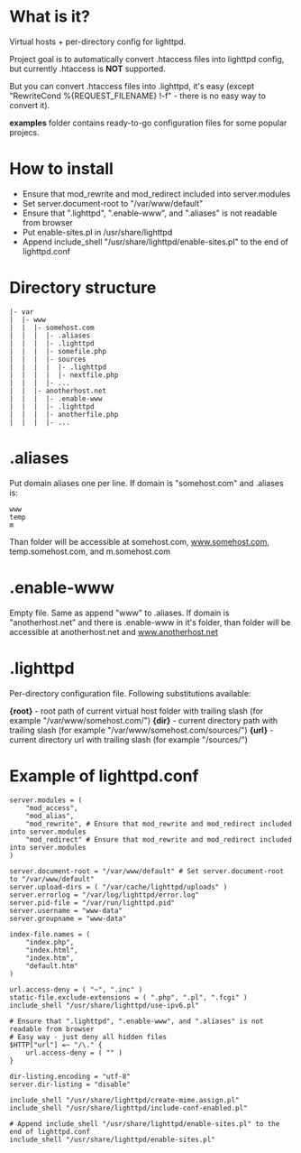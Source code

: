 What is it?
===========

Virtual hosts + per-directory config for lighttpd.

Project goal is to automatically convert .htaccess files into lighttpd config,
but currently .htaccess is **NOT** supported.

But you can convert .htaccess files into .lighttpd, it's easy
(except "RewriteCond %{REQUEST_FILENAME} !-f" - there is no easy way to convert it).

**examples** folder contains ready-to-go configuration files for some popular projecs.

How to install
==============

  - Ensure that mod_rewrite and mod_redirect included into server.modules
  - Set server.document-root to "/var/www/default"
  - Ensure that ".lighttpd", ".enable-www", and ".aliases" is not readable from browser
  - Put enable-sites.pl in /usr/share/lighttpd
  - Append include_shell "/usr/share/lighttpd/enable-sites.pl" to the end of lighttpd.conf

Directory structure
===================

    |- var
    |  |- www
    |  |  |- somehost.com
    |  |  |  |- .aliases
    |  |  |  |- .lighttpd
    |  |  |  |- somefile.php
    |  |  |  |- sources
    |  |  |  |  |- .lighttpd
    |  |  |  |  |- nextfile.php
    |  |  |  |- ...
    |  |  |- anotherhost.net
    |  |  |  |- .enable-www
    |  |  |  |- .lighttpd
    |  |  |  |- anotherfile.php
    |  |  |  |- ...

.aliases
========

Put domain aliases one per line.
If domain is "somehost.com" and .aliases is:

```
www
temp
m
```

Than folder will be accessible at somehost.com, www.somehost.com, temp.somehost.com, and m.somehost.com

.enable-www
===========

Empty file. Same as append "www" to .aliases.
If domain is "anotherhost.net" and there is .enable-www in it's folder,
than folder will be accessible at anotherhost.net and www.anotherhost.net

.lighttpd
=========

Per-directory configuration file.
Following substitutions available:

**{root}** - root path of current virtual host folder with trailing slash (for example "/var/www/somehost.com/")
**{dir}** - current directory path with trailing slash (for example "/var/www/somehost.com/sources/")
**{url}** - current directory url with trailing slash (for example "/sources/")

Example of lighttpd.conf
========================

```
server.modules = (
    "mod_access",
    "mod_alias",
    "mod_rewrite", # Ensure that mod_rewrite and mod_redirect included into server.modules
    "mod_redirect" # Ensure that mod_rewrite and mod_redirect included into server.modules
)

server.document-root = "/var/www/default" # Set server.document-root to "/var/www/default"
server.upload-dirs = ( "/var/cache/lighttpd/uploads" )
server.errorlog = "/var/log/lighttpd/error.log"
server.pid-file = "/var/run/lighttpd.pid"
server.username = "www-data"
server.groupname = "www-data"

index-file.names = (
    "index.php",
    "index.html",
    "index.htm",
    "default.htm"
)

url.access-deny = ( "~", ".inc" )
static-file.exclude-extensions = ( ".php", ".pl", ".fcgi" )
include_shell "/usr/share/lighttpd/use-ipv6.pl"

# Ensure that ".lighttpd", ".enable-www", and ".aliases" is not readable from browser
# Easy way - just deny all hidden files
$HTTP["url"] =~ "/\." {
    url.access-deny = ( "" )
}

dir-listing.encoding = "utf-8"
server.dir-listing = "disable"

include_shell "/usr/share/lighttpd/create-mime.assign.pl"
include_shell "/usr/share/lighttpd/include-conf-enabled.pl"

# Append include_shell "/usr/share/lighttpd/enable-sites.pl" to the end of lighttpd.conf
include_shell "/usr/share/lighttpd/enable-sites.pl"
```
